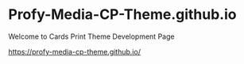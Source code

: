 # Profy-Media-CP-Theme.github.io

Welcome to Cards Print Theme Development Page

https://profy-media-cp-theme.github.io/
